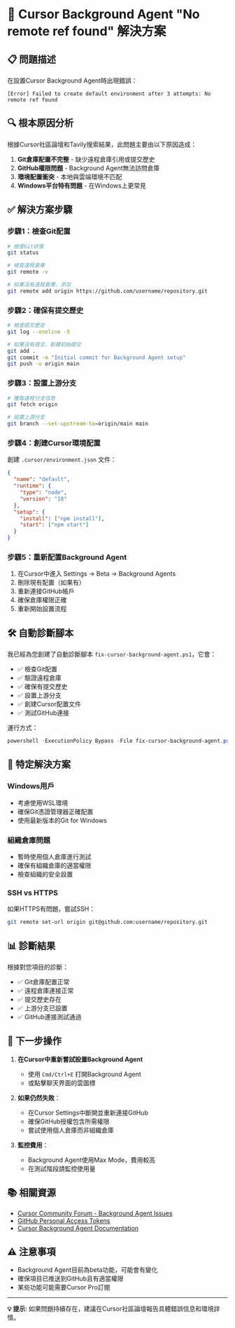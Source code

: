 # 🔧 Cursor Background Agent "No remote ref found" 解決方案

## 📋 問題描述

在設置Cursor Background Agent時出現錯誤：
```
[Error] Failed to create default environment after 3 attempts: No remote ref found
```

## 🔍 根本原因分析

根據Cursor社區論壇和Tavily搜索結果，此問題主要由以下原因造成：

1. **Git倉庫配置不完整** - 缺少遠程倉庫引用或提交歷史
2. **GitHub權限問題** - Background Agent無法訪問倉庫
3. **環境配置衝突** - 本地與雲端環境不匹配
4. **Windows平台特有問題** - 在Windows上更常見

## ✅ 解決方案步驟

### 步驟1：檢查Git配置
```bash
# 檢查Git狀態
git status

# 檢查遠程倉庫
git remote -v

# 如果沒有遠程倉庫，添加
git remote add origin https://github.com/username/repository.git
```

### 步驟2：確保有提交歷史
```bash
# 檢查提交歷史
git log --oneline -5

# 如果沒有提交，創建初始提交
git add .
git commit -m "Initial commit for Background Agent setup"
git push -u origin main
```

### 步驟3：設置上游分支
```bash
# 獲取遠程分支信息
git fetch origin

# 設置上游分支
git branch --set-upstream-to=origin/main main
```

### 步驟4：創建Cursor環境配置
創建 `.cursor/environment.json` 文件：
```json
{
  "name": "default",
  "runtime": {
    "type": "node",
    "version": "18"
  },
  "setup": {
    "install": ["npm install"],
    "start": ["npm start"]
  }
}
```

### 步驟5：重新配置Background Agent
1. 在Cursor中進入 Settings → Beta → Background Agents
2. 刪除現有配置（如果有）
3. 重新連接GitHub帳戶
4. 確保倉庫權限正確
5. 重新開始設置流程

## 🛠️ 自動診斷腳本

我已經為您創建了自動診斷腳本 `fix-cursor-background-agent.ps1`，它會：

- ✅ 檢查Git配置
- ✅ 驗證遠程倉庫
- ✅ 確保有提交歷史
- ✅ 設置上游分支
- ✅ 創建Cursor配置文件
- ✅ 測試GitHub連接

運行方式：
```powershell
powershell -ExecutionPolicy Bypass -File fix-cursor-background-agent.ps1
```

## 🎯 特定解決方案

### Windows用戶
- 考慮使用WSL環境
- 確保Git憑證管理器正確配置
- 使用最新版本的Git for Windows

### 組織倉庫問題
- 暫時使用個人倉庫進行測試
- 確保有組織倉庫的適當權限
- 檢查組織的安全設置

### SSH vs HTTPS
如果HTTPS有問題，嘗試SSH：
```bash
git remote set-url origin git@github.com:username/repository.git
```

## 📊 診斷結果

根據對您項目的診斷：
- ✅ Git倉庫配置正常
- ✅ 遠程倉庫連接正常
- ✅ 提交歷史存在
- ✅ 上游分支已設置
- ✅ GitHub連接測試通過

## 🚀 下一步操作

1. **在Cursor中重新嘗試設置Background Agent**
   - 使用 `Cmd/Ctrl+E` 打開Background Agent
   - 或點擊聊天界面的雲圖標

2. **如果仍然失敗**：
   - 在Cursor Settings中斷開並重新連接GitHub
   - 確保GitHub授權包含所需權限
   - 嘗試使用個人倉庫而非組織倉庫

3. **監控費用**：
   - Background Agent使用Max Mode，費用較高
   - 在測試階段請監控使用量

## 📚 相關資源

- [Cursor Community Forum - Background Agent Issues](https://forum.cursor.com/c/bug-report/6)
- [GitHub Personal Access Tokens](https://docs.github.com/en/authentication/keeping-your-account-and-data-secure/creating-a-personal-access-token)
- [Cursor Background Agent Documentation](https://docs.cursor.com/background-agents)

## ⚠️ 注意事項

- Background Agent目前為beta功能，可能會有變化
- 確保項目已推送到GitHub且有適當權限
- 某些功能可能需要Cursor Pro訂閱

---

**💡 提示**: 如果問題持續存在，建議在Cursor社區論壇報告具體錯誤信息和環境詳情。 